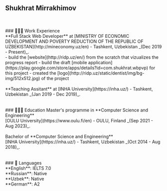 ## Shukhrat Mirrakhimov<br>
<br>
<br>
### 👩🏼‍💻 Work Experience<br>
**Full Stack Web Developer** at [MINISTRY OF ECONOMIC DEVELOPMENT AND POVERTY
REDUCTION OF THE REPUBLIC OF UZBEKISTAN](http://mineconomy.uz/en) - Tashkent, Uzbekistan _(Dec 2019 - Present)_.<br>
 - build the [website](http://ridp.uz/en/) from the scratch that vizualizes the progress report
 - build the draft [mobile application](https://play.google.com/store/apps/details?id=com.shukhrat.wbpvp) for this project
 - created the [logo](http://ridp.uz/static/dentist/img/bg-img/512x512.jpg) of the project
<br><br>
**Teaching Assitant** at [INHA University](https://inha.uz/) - Tashkent, Uzbekistan _(Jan 2019 - Dec 2019)_.<br>
<br>
<br>
### 👩🏼‍🎓 Education
Master's programme in **Computer Science and Engineering**<br>
[OULU University](https://www.oulu.fi/en) - OULU, Finland _(Sep 2021 - Aug 2023)_.<br>
<br>
Bachelor of **Computer Science and Engineering**<br>
[INHA University](https://inha.uz/) - Tashkent, Uzbekistan _(Oct 2014 - Aug 2018)_.<br>
<br>
<br>
### 💬 Languages<br>
**English**: IELTS 7.0<br>
**Russian**: Native<br>
**Uzbek**: Native<br>
**German**: A2<br>
